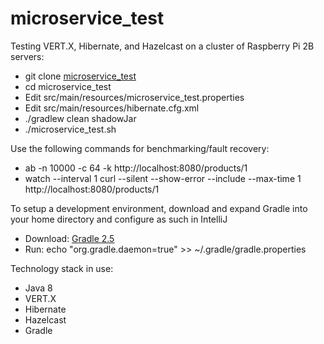 # microservice_test

Testing VERT.X, Hibernate, and Hazelcast on a cluster of Raspberry Pi 2B servers:

* git clone [microservice_test](https://github.com/bitvector2/microservice_test.git)
* cd microservice_test
* Edit src/main/resources/microservice_test.properties
* Edit src/main/resources/hibernate.cfg.xml
* ./gradlew clean shadowJar
* ./microservice_test.sh

Use the following commands for benchmarking/fault recovery:

* ab -n 10000 -c 64 -k http://localhost:8080/products/1
* watch --interval 1 curl --silent --show-error --include --max-time 1 http://localhost:8080/products/1

To setup a development environment, download and expand Gradle into your home directory and configure as such in IntelliJ

* Download: [Gradle 2.5](https://services.gradle.org/distributions/gradle-2.5-all.zip)
* Run: echo "org.gradle.daemon=true" >> ~/.gradle/gradle.properties

Technology stack in use:

* Java 8
* VERT.X
* Hibernate
* Hazelcast
* Gradle
